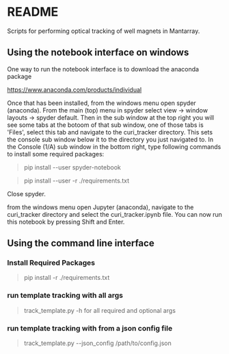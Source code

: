 # README #

Scripts for performing optical tracking of well magnets in Mantarray.

## Using the notebook interface on windows ##

One way to run the notebook interface is to download the anaconda package

https://www.anaconda.com/products/individual

Once that has been installed, from the windows menu open spyder (anaconda).
From the main (top) menu in spyder select view -> window layouts -> spyder default.
Then in the sub window at the top right you will see some tabs at the botoom of that sub window,
one of those tabs is 'Files', select this tab and navigate to the curi_tracker directory.
This sets the console sub window below it to the directory you just navigated to.
In the Console (1/A) sub window in the bottom right, type following commands to install some required packages:


> pip install --user spyder-notebook

> pip install --user -r ./requirements.txt


Close spyder.

from the windows menu open Jupyter (anaconda),
navigate to the curi_tracker directory and select the curi_tracker.ipynb file.
You can now run this notebook by pressing Shift and Enter.

## Using the command line interface ##

### Install Required Packages ###
> pip install -r ./requirements.txt

### run template tracking with all args ###
> track_template.py -h for all required and optional args

### run template tracking with from a json config file ###
> track_template.py --json_config /path/to/config.json
